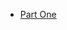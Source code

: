 <ul>
  <li><a href="https://dev.to/hakimmohamed/your-complete-guide-to-mongodb-part-one-setup-and-basics-30n3">Part One</a></li>
</ul>

